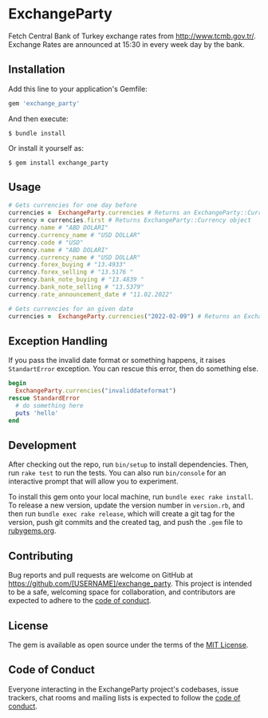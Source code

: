 # ExchangeParty

Fetch Central Bank of Turkey exchange rates from http://www.tcmb.gov.tr/. Exchange Rates are announced at 15:30 in every week day by the bank.

## Installation

Add this line to your application's Gemfile:

```ruby
gem 'exchange_party'
```

And then execute:

    $ bundle install

Or install it yourself as:

    $ gem install exchange_party

## Usage

```ruby
# Gets currencies for one day before
currencies =  ExchangeParty.currencies # Returns an ExchangeParty::Currency object array
currency = currencies.first # Returns ExchangeParty::Currency object
currency.name # "ABD DOLARI"
currency.currency_name # "USD DOLLAR"
currency.code # "USD"
currency.name # "ABD DOLARI"
currency.currency_name # "USD DOLLAR"
currency.forex_buying # "13.4933"
currency.forex_selling # "13.5176 "
currency.bank_note_buying # "13.4839 "
currency.bank_note_selling # "13.5379"
currency.rate_announcement_date # "11.02.2022"
```

```ruby
# Gets currencies for an given date
currencies =  ExchangeParty.currencies("2022-02-09") # Returns an ExchangeParty::Currency object array
```

## Exception Handling

If you pass the invalid date format or something happens, it raises `StandartError` exception. You can rescue this error, then do something else.

```ruby
begin
  ExchangeParty.currencies("invaliddateformat")
rescue StandardError
  # do something here
  puts 'hello'
end
```

## Development

After checking out the repo, run `bin/setup` to install dependencies. Then, run `rake test` to run the tests. You can also run `bin/console` for an interactive prompt that will allow you to experiment.

To install this gem onto your local machine, run `bundle exec rake install`. To release a new version, update the version number in `version.rb`, and then run `bundle exec rake release`, which will create a git tag for the version, push git commits and the created tag, and push the `.gem` file to [rubygems.org](https://rubygems.org).

## Contributing

Bug reports and pull requests are welcome on GitHub at https://github.com/[USERNAME]/exchange_party. This project is intended to be a safe, welcoming space for collaboration, and contributors are expected to adhere to the [code of conduct](https://github.com/[USERNAME]/exchange_party/blob/master/CODE_OF_CONDUCT.md).

## License

The gem is available as open source under the terms of the [MIT License](https://opensource.org/licenses/MIT).

## Code of Conduct

Everyone interacting in the ExchangeParty project's codebases, issue trackers, chat rooms and mailing lists is expected to follow the [code of conduct](https://github.com/[USERNAME]/exchange_party/blob/master/CODE_OF_CONDUCT.md).
